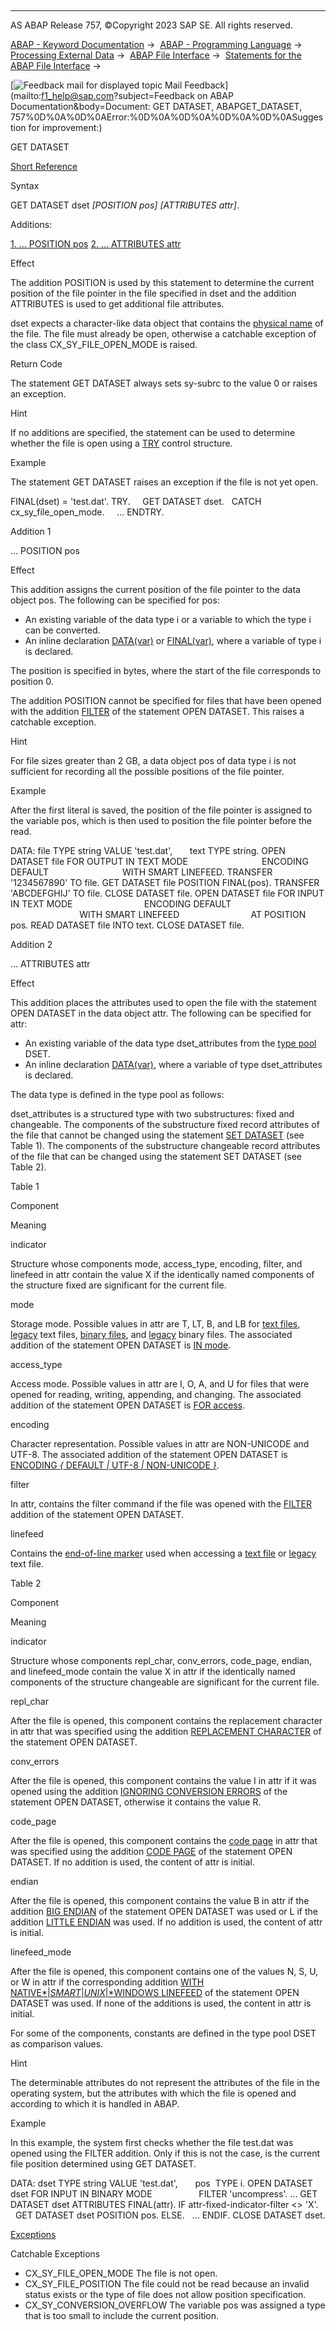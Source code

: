   

* * *

AS ABAP Release 757, ©Copyright 2023 SAP SE. All rights reserved.

[ABAP - Keyword Documentation](https://help.sap.com/doc/abapdocu_757_index_htm/7.57/en-US/abenabap.htm) →  [ABAP - Programming Language](https://help.sap.com/doc/abapdocu_757_index_htm/7.57/en-US/abenabap_reference.htm) →  [Processing External Data](https://help.sap.com/doc/abapdocu_757_index_htm/7.57/en-US/abenabap_language_external_data.htm) →  [ABAP File Interface](https://help.sap.com/doc/abapdocu_757_index_htm/7.57/en-US/abenabap_language_files.htm) →  [Statements for the ABAP File Interface](https://help.sap.com/doc/abapdocu_757_index_htm/7.57/en-US/abenfile_interface_statements.htm) → 

 [![](Mail.gif?object=Mail.gif&sap-language=EN "Feedback mail for displayed topic") Mail Feedback](mailto:f1_help@sap.com?subject=Feedback on ABAP Documentation&body=Document: GET DATASET, ABAPGET_DATASET, 757%0D%0A%0D%0AError:%0D%0A%0D%0A%0D%0A%0D%0ASuggestion
 for improvement:)

GET DATASET

[Short Reference](https://help.sap.com/doc/abapdocu_757_index_htm/7.57/en-US/abapget_dataset_shortref.htm)

Syntax

GET DATASET dset *\[*POSITION pos*\]* *\[*ATTRIBUTES attr*\]*.

Additions:

[1\. ... POSITION pos](#!ABAP_ADDITION_1@1@)
[2\. ... ATTRIBUTES attr](#!ABAP_ADDITION_2@2@)

Effect

The addition POSITION is used by this statement to determine the current position of the file pointer in the file specified in dset and the addition ATTRIBUTES is used to get additional file attributes.

dset expects a character-like data object that contains the [physical name](https://help.sap.com/doc/abapdocu_757_index_htm/7.57/en-US/abenphysical_filename_glosry.htm "Glossary Entry") of the file. The file must already be open, otherwise a catchable exception of the class CX\_SY\_FILE\_OPEN\_MODE is raised.

Return Code

The statement GET DATASET always sets sy-subrc to the value 0 or raises an exception.

Hint

If no additions are specified, the statement can be used to determine whether the file is open using a [TRY](https://help.sap.com/doc/abapdocu_757_index_htm/7.57/en-US/abaptry.htm) control structure.

Example

The statement GET DATASET raises an exception if the file is not yet open.

FINAL(dset) = 'test.dat'.
TRY.
    GET DATASET dset.
  CATCH cx\_sy\_file\_open\_mode.
    ...
ENDTRY.

Addition 1   

... POSITION pos

Effect

This addition assigns the current position of the file pointer to the data object pos. The following can be specified for pos:

-   An existing variable of the data type i or a variable to which the type i can be converted.
-   An inline declaration [DATA(var)](https://help.sap.com/doc/abapdocu_757_index_htm/7.57/en-US/abendata_inline.htm) or [FINAL(var)](https://help.sap.com/doc/abapdocu_757_index_htm/7.57/en-US/abenfinal_inline.htm), where a variable of type i is declared.

The position is specified in bytes, where the start of the file corresponds to position 0.

The addition POSITION cannot be specified for files that have been opened with the addition [FILTER](https://help.sap.com/doc/abapdocu_757_index_htm/7.57/en-US/abapopen_dataset_os_addition.htm) of the statement OPEN DATASET. This raises a catchable exception.

Hint

For file sizes greater than 2 GB, a data object pos of data type i is not sufficient for recording all the possible positions of the file pointer.

Example

After the first literal is saved, the position of the file pointer is assigned to the variable pos, which is then used to position the file pointer before the read.

DATA: file TYPE string VALUE 'test.dat',
      text TYPE string.
OPEN DATASET file FOR OUTPUT IN TEXT MODE
                             ENCODING DEFAULT
                             WITH SMART LINEFEED.
TRANSFER '1234567890' TO file.
GET DATASET file POSITION FINAL(pos).
TRANSFER 'ABCDEFGHIJ' TO file.
CLOSE DATASET file.
OPEN DATASET file FOR INPUT IN TEXT MODE
                            ENCODING DEFAULT
                            WITH SMART LINEFEED
                            AT POSITION pos.
READ DATASET file INTO text.
CLOSE DATASET file.

Addition 2   

... ATTRIBUTES attr

Effect

This addition places the attributes used to open the file with the statement OPEN DATASET in the data object attr. The following can be specified for attr:

-   An existing variable of the data type dset\_attributes from the [type pool](https://help.sap.com/doc/abapdocu_757_index_htm/7.57/en-US/abentype_pool_glosry.htm "Glossary Entry") DSET.
-   An inline declaration [DATA(var)](https://help.sap.com/doc/abapdocu_757_index_htm/7.57/en-US/abendata_inline.htm), where a variable of type dset\_attributes is declared.

The data type is defined in the type pool as follows:

dset\_attributes is a structured type with two substructures: fixed and changeable. The components of the substructure fixed record attributes of the file that cannot be changed using the statement [SET DATASET](https://help.sap.com/doc/abapdocu_757_index_htm/7.57/en-US/abapset_dataset.htm) (see Table 1). The components of the substructure changeable record attributes of the file that can be changed using the statement SET DATASET (see Table 2).

Table 1

Component

Meaning

indicator

Structure whose components mode, access\_type, encoding, filter, and linefeed in attr contain the value X if the identically named components of the structure fixed are significant for the current file.

mode

Storage mode. Possible values in attr are T, LT, B, and LB for [text files](https://help.sap.com/doc/abapdocu_757_index_htm/7.57/en-US/abentext_file_glosry.htm "Glossary Entry"), [legacy](https://help.sap.com/doc/abapdocu_757_index_htm/7.57/en-US/abenlegacy_file_glosry.htm "Glossary Entry") text files, [binary files](https://help.sap.com/doc/abapdocu_757_index_htm/7.57/en-US/abenbinary_file_glosry.htm "Glossary Entry"), and [legacy](https://help.sap.com/doc/abapdocu_757_index_htm/7.57/en-US/abenlegacy_file_glosry.htm "Glossary Entry") binary files. The associated addition of the statement OPEN DATASET is [IN mode](https://help.sap.com/doc/abapdocu_757_index_htm/7.57/en-US/abapopen_dataset_mode.htm).

access\_type

Access mode. Possible values in attr are I, O, A, and U for files that were opened for reading, writing, appending, and changing. The associated addition of the statement OPEN DATASET is [FOR access](https://help.sap.com/doc/abapdocu_757_index_htm/7.57/en-US/abapopen_dataset_access.htm).

encoding

Character representation. Possible values in attr are NON-UNICODE and UTF-8. The associated addition of the statement OPEN DATASET is [ENCODING *{* DEFAULT *|* UTF-8 *|* NON-UNICODE *}*](https://help.sap.com/doc/abapdocu_757_index_htm/7.57/en-US/abapopen_dataset_mode.htm).

filter

In attr, contains the filter command if the file was opened with the [FILTER](https://help.sap.com/doc/abapdocu_757_index_htm/7.57/en-US/abapopen_dataset_os_addition.htm) addition of the statement OPEN DATASET.

linefeed

Contains the [end-of-line marker](https://help.sap.com/doc/abapdocu_757_index_htm/7.57/en-US/abapopen_dataset_linefeed.htm) used when accessing a [text file](https://help.sap.com/doc/abapdocu_757_index_htm/7.57/en-US/abentext_file_glosry.htm "Glossary Entry") or [legacy](https://help.sap.com/doc/abapdocu_757_index_htm/7.57/en-US/abenlegacy_file_glosry.htm "Glossary Entry") text file.

Table 2

Component

Meaning

indicator

Structure whose components repl\_char, conv\_errors, code\_page, endian, and linefeed\_mode contain the value X in attr if the identically named components of the structure changeable are significant for the current file.

repl\_char

After the file is opened, this component contains the replacement character in attr that was specified using the addition [REPLACEMENT CHARACTER](https://help.sap.com/doc/abapdocu_757_index_htm/7.57/en-US/abapopen_dataset_error_handling.htm) of the statement OPEN DATASET.

conv\_errors

After the file is opened, this component contains the value I in attr if it was opened using the addition [IGNORING CONVERSION ERRORS](https://help.sap.com/doc/abapdocu_757_index_htm/7.57/en-US/abapopen_dataset_error_handling.htm) of the statement OPEN DATASET, otherwise it contains the value R.

code\_page

After the file is opened, this component contains the [code page](https://help.sap.com/doc/abapdocu_757_index_htm/7.57/en-US/abencodepage_glosry.htm "Glossary Entry") in attr that was specified using the addition [CODE PAGE](https://help.sap.com/doc/abapdocu_757_index_htm/7.57/en-US/abapopen_dataset_mode.htm) of the statement OPEN DATASET. If no addition is used, the content of attr is initial.

endian

After the file is opened, this component contains the value B in attr if the addition [BIG ENDIAN](https://help.sap.com/doc/abapdocu_757_index_htm/7.57/en-US/abapopen_dataset_mode.htm) of the statement OPEN DATASET was used or L if the addition [LITTLE ENDIAN](https://help.sap.com/doc/abapdocu_757_index_htm/7.57/en-US/abapopen_dataset_mode.htm) was used. If no addition is used, the content of attr is initial.

linefeed\_mode

After the file is opened, this component contains one of the values N, S, U, or W in attr if the corresponding addition [WITH NATIVE*|*SMART*|*UNIX*|*WINDOWS LINEFEED](https://help.sap.com/doc/abapdocu_757_index_htm/7.57/en-US/abapopen_dataset_linefeed.htm) of the statement OPEN DATASET was used. If none of the additions is used, the content in attr is initial.

For some of the components, constants are defined in the type pool DSET as comparison values.

Hint

The determinable attributes do not represent the attributes of the file in the operating system, but the attributes with which the file is opened and according to which it is handled in ABAP.

Example

In this example, the system first checks whether the file test.dat was opened using the FILTER addition. Only if this is not the case, is the current file position determined using GET DATASET.

DATA: dset TYPE string VALUE 'test.dat',
      pos  TYPE i.
OPEN DATASET dset FOR INPUT IN BINARY MODE
                  FILTER 'uncompress'.
...
GET DATASET dset ATTRIBUTES FINAL(attr).
IF attr-fixed-indicator-filter <> 'X'.
  GET DATASET dset POSITION pos.
ELSE.
  ...
ENDIF.
CLOSE DATASET dset.

[Exceptions](https://help.sap.com/doc/abapdocu_757_index_htm/7.57/en-US/abenabap_language_exceptions.htm)

Catchable Exceptions

-   CX\_SY\_FILE\_OPEN\_MODE The file is not open.
-   CX\_SY\_FILE\_POSITION The file could not be read because an invalid status exists or the type of file does not allow position specification.
-   CX\_SY\_CONVERSION\_OVERFLOW The variable pos was assigned a type that is too small to include the current position.